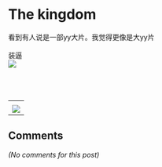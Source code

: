 # The kingdom

<div id="msgcns!B37A52AAF181A958!1124" class="bvMsg">看到有人说是一部yy大片。我觉得更像是大yy片<br /> 
<div>装逼 </div>

<div><a href="http://blufiles.storage.live.com/y1pXlYzFWBojx8mSGnPoku3Mnnnl8pGol9iinAg1SRYES_TudzjsqYa6wNqSpVsK1Qu1LO-IxBOWDQ" target="_blank"><img src="http://blufiles.storage.live.com/y1pXlYzFWBojx8mSGnPoku3Mnnnl8pGol9iinAg1SRYES_TudzjsqYa6wNqSpVsK1Qu1LO-IxBOWDQ" /></a></div>
<div> </div>
<div> </div> <br /></div><table cellspacing="0" border="0"><tr><td></td></tr><tr><td valign="top"><a href="http://blufiles.storage.live.com/y1p3NhVHvyBe5iyateDMfxOJAL5Og_AQyd-YmaeFuSXze1WwCBNIWllIGLwzZS_6VqkNmMbntBdTpo" target="_blank" rel="WLPP;url=http://blufiles.storage.live.com/y1p3NhVHvyBe5iyateDMfxOJAL5Og_AQyd-YmaeFuSXze1WwCBNIWllIGLwzZS_6VqkNmMbntBdTpo;cnsid=cns&#033;B37A52AAF181A958&#033;1125"><img src="http://blufiles.storage.live.com/y1p3NhVHvyBe5iyateDMfxOJIUCstM2S77dHzflwBs0IsHVnlJx7dDRf0tN2oE0NpxNEWouVCwS2Us" border="0" /></a></td></tr></table>

## Comments

*(No comments for this post)*
